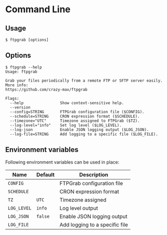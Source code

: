 # Command Line

## Usage

```shell
$ ftpgrab [options]
```

## Options

```
$ ftpgrab --help
Usage: ftpgrab

Grab your files periodically from a remote FTP or SFTP server easily. More info:
https://github.com/crazy-max/ftpgrab

Flags:
  --help                Show context-sensitive help.
  --version
  --config=STRING       FTPGrab configuration file ($CONFIG).
  --schedule=STRING     CRON expression format ($SCHEDULE).
  --timezone="UTC"      Timezone assigned to FTPGrab ($TZ).
  --log-level="info"    Set log level ($LOG_LEVEL).
  --log-json            Enable JSON logging output ($LOG_JSON).
  --log-file=STRING     Add logging to a specific file ($LOG_FILE).
```

## Environment variables

Following environment variables can be used in place:

| Name               | Default       | Description   |
|--------------------|---------------|---------------|
| `CONFIG`           |               | FTPGrab configuration file |
| `SCHEDULE`         |               | CRON expression format |
| `TZ`               | `UTC`         | Timezone assigned |
| `LOG_LEVEL`        | `info`        | Log level output |
| `LOG_JSON`         | `false`       | Enable JSON logging output |
| `LOG_FILE`         |               | Add logging to a specific file |
